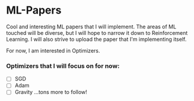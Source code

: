 # ML-Papers
Cool and interesting ML papers that I will implement. The areas of ML touched will be diverse, but I will hope to narrow it down to Reinforcement Learning. I will also strive to upload the paper that I'm implementing itself.

For now, I am interested in Optimizers.

### Optimizers that I will focus on for now:
- [ ] SGD
- [ ] Adam
- [ ] Gravity
...tons more to follow!
